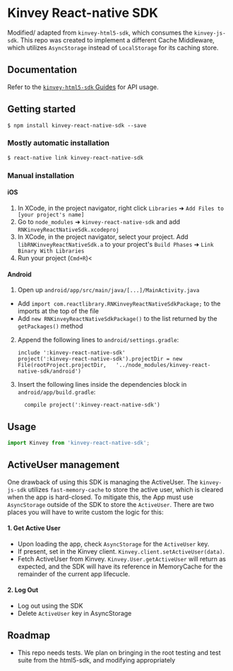 # Kinvey React-native SDK
Modified/ adapted from `kinvey-html5-sdk`, which consumes the `kinvey-js-sdk`. This repo was created to implement a different Cache Middleware, which utilizes `AsyncStorage` instead of `LocalStorage` for its caching store.

## Documentation
Refer to the [`kinvey-html5-sdk` Guides](https://devcenter.kinvey.com/html5/guides) for API usage.

## Getting started

`$ npm install kinvey-react-native-sdk --save`

### Mostly automatic installation

`$ react-native link kinvey-react-native-sdk`

### Manual installation
#### iOS
1. In XCode, in the project navigator, right click `Libraries` ➜ `Add Files to [your project's name]`
2. Go to `node_modules` ➜ `kinvey-react-native-sdk` and add `RNKinveyReactNativeSdk.xcodeproj`
3. In XCode, in the project navigator, select your project. Add `libRNKinveyReactNativeSdk.a` to your project's `Build Phases` ➜ `Link Binary With Libraries`
4. Run your project (`Cmd+R`)<

#### Android
1. Open up `android/app/src/main/java/[...]/MainActivity.java`
  - Add `import com.reactlibrary.RNKinveyReactNativeSdkPackage;` to the imports at the top of the file
  - Add `new RNKinveyReactNativeSdkPackage()` to the list returned by the `getPackages()` method
2. Append the following lines to `android/settings.gradle`:
  	```
  	include ':kinvey-react-native-sdk'
  	project(':kinvey-react-native-sdk').projectDir = new File(rootProject.projectDir, 	'../node_modules/kinvey-react-native-sdk/android')
  	```
3. Insert the following lines inside the dependencies block in `android/app/build.gradle`:
  	```
      compile project(':kinvey-react-native-sdk')
  	```

## Usage
```javascript
import Kinvey from 'kinvey-react-native-sdk';
```

## ActiveUser management
One drawback of using this SDK is managing the ActiveUser. The `kinvey-js-sdk` utilizes `fast-memory-cache` to store the active user, which is cleared when the app is hard-closed. To mitigate this, the App must use `AsyncStorage` outside of the SDK to store the `ActiveUser`. There are two places you will have to write custom the logic for this:

#### 1. Get Active User
- Upon loading the app, check `AsyncStorage` for the `ActiveUser` key.
- If present, set in the Kinvey client. `Kinvey.client.setActiveUser(data)`.
- Fetch ActiveUser from Kinvey. `Kinvey.User.getActiveUser` will return as expected, and the SDK will have its reference in MemoryCache for the remainder of the current app lifecucle.

#### 2. Log Out
- Log out using the SDK
- Delete `ActiveUser` key in AsyncStorage

## Roadmap
- This repo needs tests. We plan on bringing in the root testing and test suite from the html5-sdk, and modifying appropriately
  